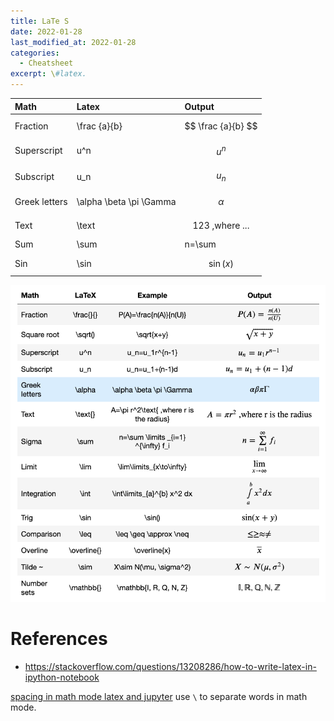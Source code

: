 ```yaml
---
title: LaTe S
date: 2022-01-28
last_modified_at: 2022-01-28
categories:
  - Cheatsheet
excerpt: \#latex.
---
```


| Math |  Latex |  Output |
|:---| :---|:---|
|Fraction | \frac {a}{b}| $$ \frac {a}{b} $$|
|Superscript| u^n | $$u^n$$|
|Subscript| u_n | $$ u_n $$|
|Greek letters| \alpha \beta \pi \Gamma| $$ \alpha $$|
|Text| \text | $$ 123 \text { ,where ...} $$|
|Sum| \sum | n=\sum|
|Sin| \sin | $$ \sin(x) $$|

![](../../../assets/images/other/latext.png)


# References

- https://stackoverflow.com/questions/13208286/how-to-write-latex-in-ipython-notebook

[spacing in math mode latex and jupyter](https://tex.stackexchange.com/questions/74353/what-commands-are-there-for-horizontal-spacing)
use ``\`` to separate words in math mode.